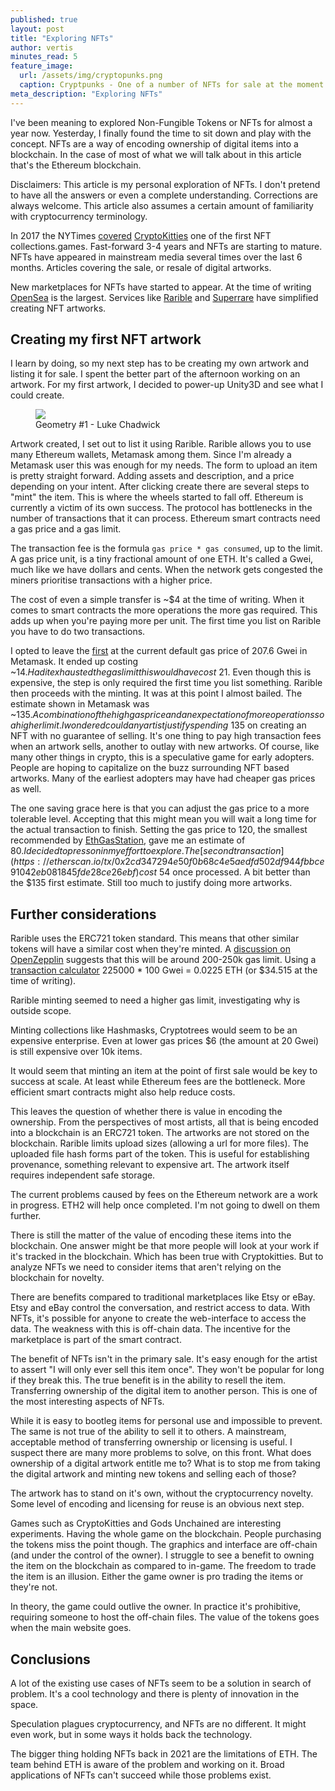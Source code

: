 ```yaml
---
published: true
layout: post
title: "Exploring NFTs"
author: vertis
minutes_read: 5
feature_image:
  url: /assets/img/cryptopunks.png
  caption: Cryptpunks - One of a number of NFTs for sale at the moment
meta_description: "Exploring NFTs"
---
```

I've been meaning to explored Non-Fungible Tokens or NFTs for almost a year now. Yesterday, I finally found the time to sit down and play with the concept. NFTs are a way of encoding ownership of digital items into a blockchain. In the case of most of what we will talk about in this article that's the Ethereum blockchain. 

Disclaimers: This article is my personal exploration of NFTs. I don't pretend to have all the answers or even a complete understanding. Corrections are always welcome. This article also assumes a certain amount of familiarity with cryptocurrency terminology.

In 2017 the NYTimes [covered](https://www.nytimes.com/2017/12/28/style/cryptokitties-want-a-blockchain-snuggle.html) [CryptoKitties](https://www.cryptokitties.co) one of the first NFT collections.games. Fast-forward 3-4 years and NFTs are starting to mature. NFTs have appeared in mainstream media several times over the last 6 months. Articles covering the sale, or resale of digital artworks.

New marketplaces for NFTs have started to appear. At the time of writing [OpenSea](opensea.io) is the largest. Services like [Rarible](rarible.com) and [Superrare](https://superrare.co) have simplified creating NFT artworks.

## Creating my first NFT artwork
I learn by doing, so my next step has to be creating my own artwork and listing it for sale. I spent the better part of the afternoon working on an artwork. For my first artwork, I decided to power-up Unity3D and see what I could create.

<figure class="mb-6">
    <img class="mx-auto w-full rounded-lg shadow-lg" src="/assets/img/GeometryOne_480p.gif"/>
    <figcaption class="mt-2 text-center text-xs text-gray-500">Geometry #1 - Luke Chadwick</figcaption>
</figure>

Artwork created, I set out to list it using Rarible. Rarible allows you to use many Ethereum wallets, Metamask among them. Since I'm already a Metamask user this was enough for my needs.
The form to upload an item is pretty straight forward. Adding assets and description, and a price depending on your intent. After clicking create there are several steps to "mint" the item.
This is where the wheels started to fall off. Ethereum is currently a victim of its own success. The protocol has bottlenecks in the number of transactions that it can process. Ethereum smart contracts need a gas price and a gas limit.

The transaction fee is the formula `gas price * gas consumed`, up to the limit. 
A gas price unit, is a tiny fractional amount of one ETH. It's called a Gwei, much like we have dollars and cents. When the network gets congested the miners prioritise transactions with a higher price.

The cost of even a simple transfer is ~$4 at the time of writing. When it comes to smart contracts the more operations the more gas required. This adds up when you're paying more per unit.
The first time you list on Rarible you have to do two transactions. 

I opted to leave the [first](https://etherscan.io/tx/0x333c69e7e498c22f24e823743802085f0051389eb2573e4112c586dd46446c5a) at the current default gas price of 207.6 Gwei in Metamask. It ended up costing ~$14. Had it exhausted the gas limit this would have cost ~$21. Even though this is expensive,  the step is only required the first time you list something.
Rarible then proceeds with the minting. It was at this point I almost bailed. The estimate shown in Metamask was ~$135. A combination of the high gas price and an expectation of more operations so a higher limit.
I wondered could any artist justify spending ~$135 on creating an NFT with no guarantee of selling. It's one thing to pay high transaction fees when an artwork sells, another to outlay with new artworks. Of course, like many other things in crypto, this is a speculative game for early adopters. People are hoping to capitalize on the buzz surrounding NFT based artworks. Many of the earliest adopters may have had cheaper gas prices as well.

The one saving grace here is that you can adjust the gas price to a more tolerable level. Accepting that this might mean you will wait a long time for the actual transaction to finish. Setting the gas price to 120, the smallest recommended by [EthGasStation](https://ethgasstation.info/), gave me an estimate of $80. I decided to press on in my effort to explore. The [second transaction](https://etherscan.io/tx/0x2cd347294e50f0b68c4e5aedfd502df944fbbce91042eb081845fde28ce26ebf) cost ~$54 once processed. A bit better than the $135 first estimate. Still too much to justify doing more artworks.

## Further considerations
Rarible uses the ERC721 token standard. This means that other similar tokens will have a similar cost when they're minted. A [discussion on OpenZepplin](https://forum.openzeppelin.com/t/erc721-minting-cost/818/2) suggests that this will be around 200-250k gas limit. Using a [transaction calculator](https://ethgasstation.info/calculatorTxV.php) 225000 * 100 Gwei = 0.0225 ETH (or $34.515 at the time of writing). 

Rarible minting seemed to need a higher gas limit, investigating why is outside scope.

Minting collections like Hashmasks, Cryptotrees would seem to be an expensive enterprise. Even at lower gas prices $6 (the amount at 20 Gwei) is still expensive over 10k items.

It would seem that minting an item at the point of first sale would be key to success at scale. At least while Ethereum fees are the bottleneck. More efficient smart contracts might also help reduce costs.

This leaves the question of whether there is value in encoding the ownership. From the perspectives of most artists, all that is being encoded into a blockchain is an ERC721 token. The artworks are not stored on the blockchain. Rarible limits upload sizes (allowing a url for more files). The uploaded file hash forms part of the token. This is useful for establishing provenance, something relevant to expensive art.
The artwork itself requires independent safe storage.

The current problems caused by fees on the Ethereum network are a work in progress. ETH2 will help once completed. I'm not going to dwell on them further. 

There is still the matter of the value of encoding these items into the blockchain. One answer might be that more people will look at your work if it's tracked in the blockchain. Which has been true with Cryptokitties. But to analyze NFTs we need to consider items that aren't relying on the blockchain for novelty.

There are benefits compared to traditional marketplaces like Etsy or eBay. Etsy and eBay control the conversation, and restrict access to data. With NFTs, it's possible for anyone to create the web-interface to access the  data. The weakness with this is off-chain data. The incentive for the marketplace is part of the smart contract.

The benefit of NFTs isn't in the primary sale. It's easy enough for the artist to assert "I will only ever sell this item once". They won't be popular for long if they break this. The true benefit is in the ability to resell the item. Transferring ownership of the digital item to another person. This is one of the most interesting aspects of NFTs.

While it is easy to bootleg items for personal use and impossible to prevent. The same is not true of the ability to sell it to others. A mainstream, acceptable method of transferring ownership or licensing is useful. I suspect there are many more problems to solve, on this front. What does ownership of a digital artwork entitle me to? What is to stop me from taking the digital artwork and minting new tokens and selling each of those?

The artwork has to stand on it's own, without the cryptocurrency novelty. Some level of encoding and licensing for reuse is an obvious next step.

Games such as CryptoKitties and Gods Unchained are interesting experiments. Having the whole game on the blockchain. People purchasing the tokens miss the point though. The graphics and interface are off-chain (and under the control of the owner). I struggle to see a benefit to owning the item on the blockchain as compared to in-game.  The freedom to trade the item is an illusion. Either the game owner is pro trading the items or they're not.

In theory, the game could outlive the owner. In practice it's prohibitive, requiring someone to host the off-chain files. The value of the tokens goes when the main website goes.

## Conclusions
A lot of the existing use cases of NFTs seem to be a solution in search of problem. It's a cool technology and there is plenty of innovation in the space. 

Speculation plagues cryptocurrency, and NFTs are no different. It might even work, but in some ways it holds back the technology.

The bigger thing holding NFTs back in 2021 are the limitations of ETH. The team behind ETH is aware of the problem and working on it. Broad applications of NFTs can't succeed while those problems exist.